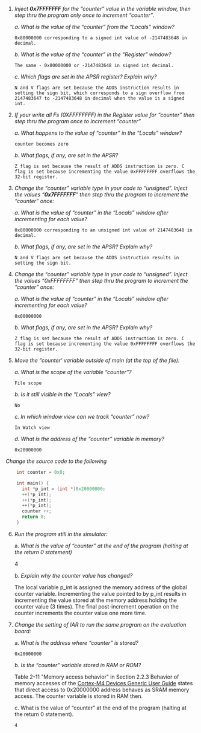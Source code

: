 1. *Inject **0x7FFFFFFF** for the “counter” value in the variable window, then step thru the program only once to increment “counter”*.

   *a. What is the value of the “counter” from the “Locals” window?*

	`0x80000000 corresponding to a signed int value of -2147483648 in decimal.`

   *b. What is the value of the “counter” in the “Register” window?*

	`The same - 0x80000000 or -2147483648 in signed int decimal.`

   *c. Which flags are set in the APSR register? Explain why?*

	`N and V flags are set because the ADDS instruction results in setting the sign bit, which corresponds
to a sign overflow from 2147483647 to -2147483648 in decimal when the value is a signed int.`

2. *If your write all Fs (0XFFFFFFFF) in the Register value for “counter” then step thru the program once to increment “counter”*

   *a. What happens to the value of “counter” in the “Locals” window?*

	`counter becomes zero`

   *b. What flags, if any, are set in the APSR?*

	`Z flag is set because the result of ADDS instruction is zero. C flag is set because incrementing the value 0xFFFFFFFF overflows the 32-bit register.`

3. *Change the “counter” variable type in your code to “unsigned”. Inject the values “**0x7FFFFFFF**” then step thru the program to increment the “counter” once:*

   *a. What is the value of “counter” in the “Locals” window after incrementing for each value?*

	`0x80000000 corresponding to an unsigned int value of 2147483648 in decimal.`

   *b. What flags, if any, are set in the APSR? Explain why?*

	`N and V flags are set because the ADDS instruction results in setting the sign bit.`

4. *Change the “counter” variable type in your code to “unsigned”. Inject the values “0xFFFFFFFF” then step thru the program to increment the “counter” once:*

   *a. What is the value of “counter” in the “Locals” window after incrementing for each value?*

	`0x00000000`

   b. *What flags, if any, are set in the APSR? Explain why?*

	`Z flag is set because the result of ADDS instruction is zero. C flag is set because incrementing the value 0xFFFFFFFF overflows the 32-bit register.`

5. *Move the “counter’ variable outside of main (at the top of the file):*

   *a. What is the scope of the variable “counter”?*

	`File scope`

   *b. Is it still visible in the “Locals” view?*

	`No`

   *c. In which window view can we track “counter” now?*

	`In Watch view`

   *d. What is the address of the “counter” variable in memory?*

	`0x20000000`

*Change the source code to the following*

```c		
	int counter = 0x0;

	int main() {
	  int *p_int = (int *)0x20000000;
	  ++(*p_int);
	  ++(*p_int);
	  ++(*p_int);
	  counter ++;
	  return 0;
	}
```

6. *Run the program still in the simulator:*

   a. *What is the value of “counter” at the end of the program (halting at the return 0 statement)*

	4

   b. *Explain why the counter value has changed?*

	The local variable p\_int is assigned the memory address of the global counter variable. Incrementing the value pointed to by p_int results in incrementing the value stored at the memory address holding the counter value (3 times). The final post-increment operation on the counter increments the counter value one more time.

7. *Change the setting of IAR to run the same program on the evaluation board:*

   a. *What is the address where “counter” is stored?*
		
	`0x20000000`

   b. *Is the “counter” variable stored in RAM or ROM?*

	Table 2-11 "Memory access behavior" in Section 2.2.3 Behavior of memory accesses of the <a href="http://infocenter.arm.com/help/topic/com.arm.doc.dui0553b/DUI0553.pdf">Cortex-M4 Devices Generic User Guide</a> states that direct access to 0x20000000 address behaves as SRAM memory access. The counter variable is stored in RAM then. 

   c. What is the value of “counter” at the end of the program (halting at the return 0 statement).

	`4`

